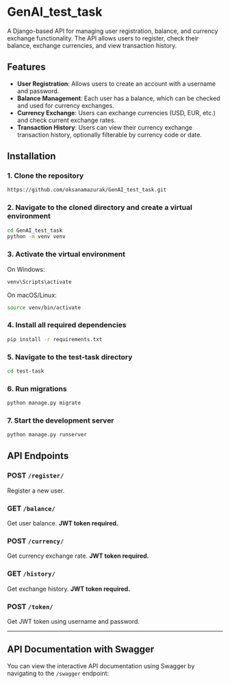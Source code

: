 # GenAI_test_task

A Django-based API for managing user registration, balance, and currency exchange functionality. The API allows users to register, check their balance, exchange currencies, and view transaction history.

## Features

- **User Registration**: Allows users to create an account with a username and password.
- **Balance Management**: Each user has a balance, which can be checked and used for currency exchanges.
- **Currency Exchange**: Users can exchange currencies (USD, EUR, etc.) and check current exchange rates.
- **Transaction History**: Users can view their currency exchange transaction history, optionally filterable by currency code or date.

## Installation

### 1. Clone the repository
```bash
https://github.com/oksanamazurak/GenAI_test_task.git
```

### 2. Navigate to the cloned directory and create a virtual environment
```bash
cd GenAI_test_task
python -m venv venv
```

### 3. Activate the virtual environment

On Windows:
```bash
venv\Scripts\activate
```

On macOS/Linux:
```bash
source venv/bin/activate
```

### 4. Install all required dependencies
```bash
pip install -r requirements.txt
```

### 5. Navigate to the test-task directory
```bash
cd test-task
```

### 6. Run migrations
```bash
python manage.py migrate
```

### 7. Start the development server
```bash
python manage.py runserver
```

## API Endpoints

### **POST** `/register/`  
Register a new user.

### **GET** `/balance/`  
Get user balance. **JWT token required.**

### **POST** `/currency/`  
Get currency exchange rate. **JWT token required.**

### **GET** `/history/`  
Get exchange history. **JWT token required.**

### **POST** `/token/`  
Get JWT token using username and password.

---

## API Documentation with Swagger

You can view the interactive API documentation using Swagger by navigating to the `/swagger` endpoint:


